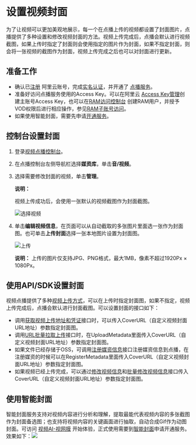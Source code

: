 # 设置视频封面

为了让视频可以更加美观地展示，每一个在点播上传的视频都设置了封面图片，点播提供了多种设置和修改视频封面的方法。视频上传完成后，点播会默认进行视频截图，如果上传时指定了封面则会使用指定的图片作为封面，如果不指定封面，则会将一张视频的截图作为封面，视频上传完成之后也可以对封面进行更新。

## 准备工作

-   确认已[注册](https://account.aliyun.com/register/register.htm?oauth_callback=https%3A%2F%2Fvod.console.aliyun.com%2F&lang=zh) 阿里云账号，完成[实名认证](https://help.aliyun.com/knowledge_list/37170.html)，并开通了 [点播服务](https://www.aliyun.com/product/vod)。
-   准备好访问点播服务使用的Access Key。可以在阿里云 [Access Key管理](https://ak-console.aliyun.com/?spm=5176.doc57741.2.8.uLYY2M#/accesskey)创建主账号Access Key，也可以在[RAM访问控制台](https://ram.console.aliyun.com/?spm=5176.doc57741.2.2.fQnI2T#/user/list) 创建RAM用户，并授予VOD权限后进行相应操作，参见[RAM子账号访问](https://help.aliyun.com/document_detail/116146.html)。
-   如果使用智能封面，需要先申请[开通服务](https://ai.aliyun.com/vi/cover)。

## 控制台设置封面

1.  登录[视频点播控制台](https://vod.console.aliyun.com/)。

2.  在点播控制台左侧导航栏选择**媒资库**，单击**音/视频**。

3.  选择需要修改封面的视频，单击**管理**。

    **说明：**

    视频上传成功后，会使用一张默认的视频截图作为封面截图。

    ![选择视频](https://static-aliyun-doc.oss-accelerate.aliyuncs.com/assets/img/zh-CN/5968695161/p251306.png)

4.  单击**编辑视频信息**，在页面可以从自动截取的多张图片里面选一张作为封面图。也可单击**上传封面**选择一张本地图片设置为封面图。

    ![上传](https://static-aliyun-doc.oss-accelerate.aliyuncs.com/assets/img/zh-CN/1569695161/p251311.png)

    **说明：** 上传的图片仅支持JPG、PNG格式，最大1MB，像素不超过1920Px × 1080Px。


## 使用API/SDK设置封面

视频点播提供了多种[视频上传方式](/cn.zh-CN/开发指南/媒体上传/概述.md)，可以在上传时指定封面图，如果不指定，视频上传完成后，点播会默认进行封面截图。可以设置封面的接口如下：

-   调用[获取视频上传地址和凭证](/cn.zh-CN/服务端API/媒体上传/获取视频上传地址和凭证.md)接口时，可以传入CoverURL（自定义视频封面URL地址）参数指定封面图。
-   调用[URL批量拉取上传](/cn.zh-CN/服务端API/媒体上传/URL批量拉取上传.md)接口时，在UploadMetadata里面传入CoverURL（自定义视频封面URL地址）参数指定封面图。
-   如果文件已经存储于OSS，可调用[注册媒资信息](/cn.zh-CN/服务端API/媒体上传/注册媒资信息.md)接口注册媒资信息到点播，在注册媒资的时候可以在RegisterMetadata里面传入CoverURL（自定义视频封面URL地址）参数指定封面图。
-   如果视频已经上传完成，可以通过[修改视频信息](/cn.zh-CN/服务端API/媒资管理/音视频管理/修改视频信息.md)和[批量修改视频信息](/cn.zh-CN/服务端API/媒资管理/音视频管理/批量修改视频信息.md)接口传入CoverURL（自定义视频封面URL地址）参数指定封面图。

## 使用智能封面

智能封面服务支持对视频内容进行分析和理解，提取最能代表视频内容的多张截图作为封面备选图；也支持将视频内容的关键画面进行抽取，自动合成Gif作为动图封面。可访问 [视频AI-视网膜](https://retina.aliyun.com) 开始体验，正式使用需要到[智能封面](https://ai.aliyun.com/vi/cover)申请开通服务。效果如下：![](https://static-aliyun-doc.oss-accelerate.aliyuncs.com/assets/img/zh-CN/1940775061/p178456.png)

